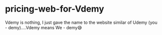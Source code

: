 # pricing-web-for-Vdemy
Vdemy is nothing, I just gave the name to the website similar of Udemy (you - demy)....Vdemy means We - demy😅
